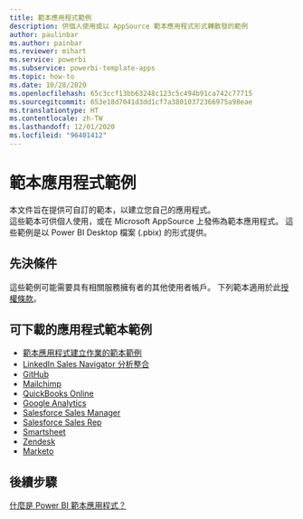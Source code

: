 ```yaml
---
title: 範本應用程式範例
description: 供個人使用或以 AppSource 範本應用程式形式轉散發的範例
author: paulinbar
ms.author: painbar
ms.reviewer: mihart
ms.service: powerbi
ms.subservice: powerbi-template-apps
ms.topic: how-to
ms.date: 10/28/2020
ms.openlocfilehash: 65c3ccf13bb63248c123c5c494b91ca742c77715
ms.sourcegitcommit: 653e18d7041d3dd1cf7a38010372366975a98eae
ms.translationtype: HT
ms.contentlocale: zh-TW
ms.lasthandoff: 12/01/2020
ms.locfileid: "96401412"
---
```

# <a name="template-apps-samples"></a>範本應用程式範例

本文件旨在提供可自訂的範本，以建立您自己的應用程式。  
這些範本可供個人使用，或在 Microsoft AppSource 上發佈為範本應用程式。 這些範例是以 Power BI Desktop 檔案 (.pbix) 的形式提供。

## <a name="prerequisites"></a>先決條件

這些範例可能需要具有相關服務擁有者的其他使用者帳戶。  下列範本適用於此[授權條款](https://templateapps.blob.core.windows.net/sampletemplateapps/Sample-Templates-for-app-on-appsource.pdf)。

## <a name="downloadable-apps-template-samples"></a>可下載的應用程式範本範例

* [範本應用程式建立作業的範本範例](https://templateapps.blob.core.windows.net/sampletemplateapps/TemplateforTemplateApps.zip)
* [LinkedIn Sales Navigator 分析整合](https://templateapps.blob.core.windows.net/sampletemplateapps/SalesNavigatorTemplate.pbix)
* [GitHub](https://templateapps.blob.core.windows.net/sampletemplateapps/GitHub.pbix)
* [Mailchimp](https://templateapps.blob.core.windows.net/sampletemplateapps/MailChimp.pbix)
* [QuickBooks Online](https://templateapps.blob.core.windows.net/sampletemplateapps/QuickBooksOnline.pbix)
* [Google Analytics](https://templateapps.blob.core.windows.net/sampletemplateapps/GoogleAnalytics.pbix)
* [Salesforce Sales Manager](https://templateapps.blob.core.windows.net/sampletemplateapps/SalesforceSalesManager.pbix)
* [Salesforce Sales Rep](https://templateapps.blob.core.windows.net/sampletemplateapps/SalesforceSalesRep.pbix)
* [Smartsheet](https://templateapps.blob.core.windows.net/sampletemplateapps/Smartsheet.pbix)
* [Zendesk](https://templateapps.blob.core.windows.net/sampletemplateapps/Zendesk.pbix)
* [Marketo](https://templateapps.blob.core.windows.net/sampletemplateapps/Marketo.pbix)

## <a name="next-steps"></a>後續步驟

[什麼是 Power BI 範本應用程式？](service-template-apps-overview.md)
